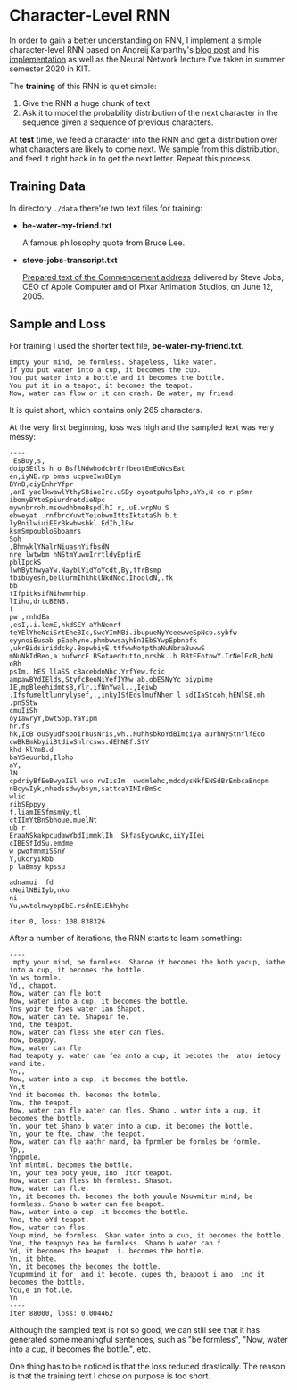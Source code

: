 # Character-Level RNN

In order to gain a better understanding on RNN, I implement a simple character-level RNN based on Andreij Karparthy's [blog post](http://karpathy.github.io/2015/05/21/rnn-effectiveness/) and his [implementation](https://gist.github.com/karpathy/d4dee566867f8291f086) as well as the Neural Network lecture I've taken in summer semester 2020 in KIT. 

The **training** of this RNN is quiet simple:

1. Give the RNN a huge chunk of text
2. Ask it to model the probability distribution of the next character in the sequence given a sequence of previous characters.

At **test** time, we feed a character into the RNN and get a distribution over what characters are likely to come next. We sample from this distribution, and feed it right back in to get the next letter. Repeat this process.

## Training Data

In directory `./data` there're two text files for training:

- **be-water-my-friend.txt**

  A famous philosophy quote from Bruce Lee.

- **steve-jobs-transcript.txt**

  [Prepared text of the Commencement address](https://news.stanford.edu/2005/06/14/jobs-061505/) delivered by Steve Jobs, CEO of Apple Computer and of Pixar Animation Studios, on June 12, 2005.

##  Sample and Loss

For training I used the shorter text file, **be-water-my-friend.txt**.

```
Empty your mind, be formless. Shapeless, like water. 
If you put water into a cup, it becomes the cup. 
You put water into a bottle and it becomes the bottle. 
You put it in a teapot, it becomes the teapot. 
Now, water can flow or it can crash. Be water, my friend.
```

It is quiet short, which contains only 265 characters.

At the very first beginning, loss was high and the sampled text was very messy:

```
----
 EsBuy,s,
doipSEtls h o BsflNdwhodcbrErfbeotEmEoNcsEat
en,iyNE.rp bmas ucpueIwsBEym
BYnB,ciyEnhrYfpr
,anI yaclkwawlYthySBiaeIrc.uSBy oyoatpuhslpho,aYb,N co r.pSmr ibomyBYtoSpiurdretdieNpc
mywnbrroh.msowdhbmeBspdlhI r,.uE.wrpNu S
ebweyat .rnfbrcYuwtYeiobwnIttsIktataSh b.t
lyBnilwiuiEErBkwbwsbkl.EdIh,lEw
ksmSmpoubloSboamrs
Soh
,BhnwklYNalrNiuasnYifbsdN
nre lwtwbm hNStmYuwuIrrtldyEpfirE
pblIpckS
lwhBythwyaYw.NayblYidYoYcdt,By,tfrBsmp tbibuyesn,bellurmIhkhklNkdNoc.IhooldN,.fk
bb
tIfpitksifNihwmrhip.
lIiho,drtcBENB.
f
pw ,rnhdEa
,esI,.i.lemE,hkdSEY aYhNemrf
teYElYheNciSrtEheBIc,SwcYImNBi.ibupueNyYceewweSpNcb.sybfw
eyynoiEusab pEaehyno.phmbwwsayhEnIEbSYwpEpbnbfk
,ukrBidsiriddcky.BopwbiyE,ttfwwNotpthaNuNbraBuwwS
mNuNkIdBeo,a bufwrcE BSotaedtutto,nrsbk..h BBtEEotowY.IrNelEcB,boN
oBh
psIm. hES llaSS cBacebdnNhc.YrfYew.fcic
ampawBYdIElds,StyfcBeoNiYefIYNw ab.obESNyYc biypime IE,mpBleehidmtsB,Ylr.ifNnYwal..,Ieiwb
.Ifsfumeltlunrylysef,.,inkyISfEdslmufNher l sdIIaStcoh,hENlSE.mh .pnSStw
cmuIiSh
oyIawryY,bwtSop.YaYIpm
hr.fs
hk,IcB ouSyudfsooirhusNris,wh..NuhhsbkoYdBImtiya aurhNyStnYlfEco cwBkBmkbyiiBtdiwSnlrcsws.dEhNBf.StY
khd klYmB.d
baYSeuurbd,Ilphp
aY,
lN
cpdriyBfEeBwyaIEl wso rwIisIm  uwdmlehc,mdcdysNkfENSdBrEmbcaBndpm
nBcywIyk,nhedssdwybsym,sattcaYINIrBmSc
wlic
ribSEppyy
f,liamIESfmsmNy,tl
ctIImYtBnSbhoue,muelNt
ub r
EraaNSkakpcudawYbdIimmklIh  SkfasEycwukc,iiYyIIei
cIBESfIdSu.emdme
w pwofmnmiSSnY
Y,ukcryikbb
p laBmsy kpssu

adnamui  fd
cNeilNBiIyb,nko
ni
Yu,wwtelnwybpIbE.rsdnEEiEhhyho 
----
iter 0, loss: 108.838326

```

After a number of iterations, the RNN starts to learn something:

```
----
 mpty your mind, be formless. Shanoe it becomes the both yocup, iathe into a cup, it becomes the bottle. 
Yn ws tormle. 
Yd,, chapot. 
Now, water can fle bott 
Now, water into a cup, it becomes the bottle. 
Yns yoir te foes water ian Shapot. 
Now, water can te. Shapoir te. 
Ynd, the teapot. 
Now, water can fless She oter can fles. 
Now, beapoy. 
Now, water can fle
Nad teapoty y. water can fea anto a cup, it becotes the  ator ietooy wand ite. 
Yn,, 
Now, water into a cup, it becomes the bottle. 
Yn,t 
Ynd it becomes th. becomes the botmle. 
Ynw, the teapot. 
Now, water can fle aater can fles. Shano . water into a cup, it becomes the bottle. 
Yn, your tet Shano b water into a cup, it becomes the bottle. 
Yn, your te fte. chaw, the teapot. 
Now, water can fle aathr mand, ba fprmler be formles be formle. 
Yp,, 
Ynppmle. 
Ynf mlntml. becomes the bottle. 
Yn, your tea boty youu, ino  itdr teapot. 
Now, water can fless bh formless. Shasot. 
Now, water can fl.e. 
Yn, it becomes th. becomes the both youule Nouwmitur mind, be formless. Shano b water can fee beapot. 
Naw, water into a cup, it becomes the bottle. 
Yne, the oYd teapot. 
Now, water can fles. 
Youp mind, be formless. Shan water into a cup, it becomes the bottle. 
Yne, the teapoyb tea be formless. Shano b water can f 
Yd, it becomes the beapot. i. becomes the bottle. 
Yn, it bhte. 
Yn, it becomes the becomes the bottle. 
Ycupmmind it for  and it becote. cupes th, beapoot i ano  ind it becomes the bottle. 
Ycu,e in fot.le. 
Yn 
----
iter 88000, loss: 0.004462
```

Although the sampled text is not so good, we can still see that it has generated some meaningful sentences, such as "be formless", "Now, water into a cup, it becomes the bottle.", etc.

One thing has to be noticed is that the loss reduced drastically. The reason is that the training text I chose on purpose is too short. 